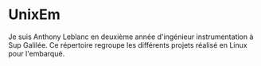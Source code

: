# UnixEm

Je suis Anthony Leblanc en deuxième année d'ingénieur instrumentation à Sup Galilée.
Ce répertoire regroupe les différents projets réalisé en Linux pour l'embarqué.
